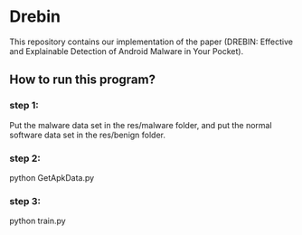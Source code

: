 # Drebin
This repository contains our implementation of the paper (DREBIN: Effective and Explainable Detection
of Android Malware in Your Pocket).
## How to run this program?
### step 1:
Put the malware data set in the res/malware folder, and put the normal software data set in the res/benign folder.
### step 2:
python GetApkData.py
### step 3:
python train.py
